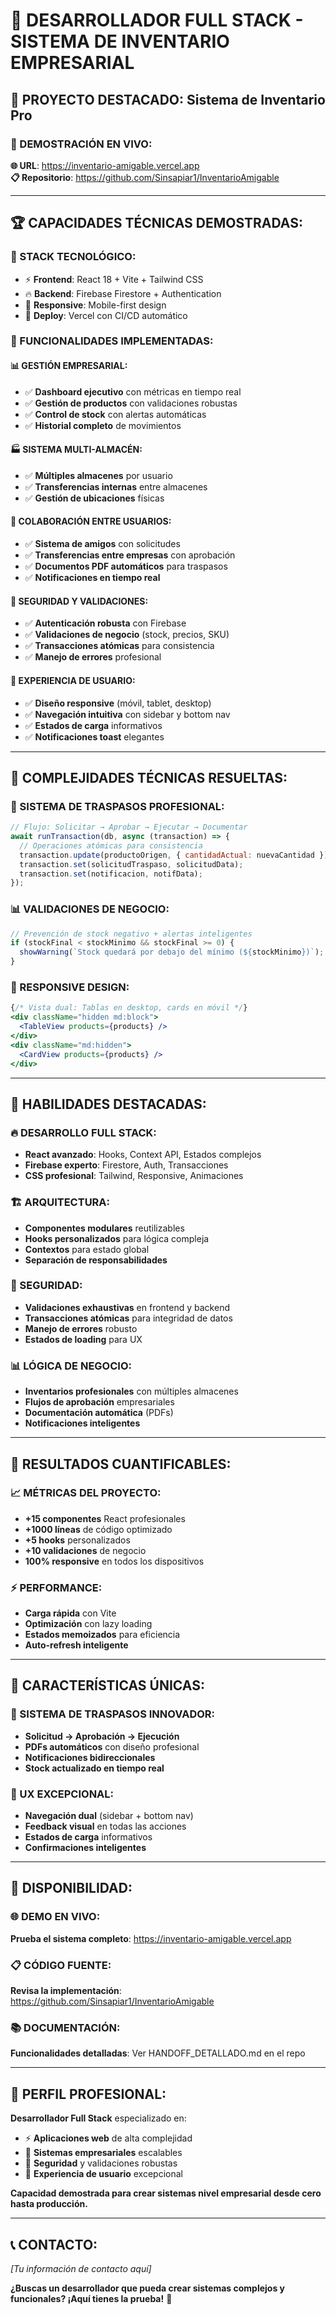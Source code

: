 # 🚀 DESARROLLADOR FULL STACK - SISTEMA DE INVENTARIO EMPRESARIAL

## 💼 **PROYECTO DESTACADO: Sistema de Inventario Pro**

### **🎯 DEMOSTRACIÓN EN VIVO:**
**🌐 URL**: https://inventario-amigable.vercel.app  
**📋 Repositorio**: https://github.com/Sinsapiar1/InventarioAmigable

---

## 🏆 **CAPACIDADES TÉCNICAS DEMOSTRADAS:**

### **🔧 STACK TECNOLÓGICO:**
- ⚡ **Frontend**: React 18 + Vite + Tailwind CSS
- 🔥 **Backend**: Firebase Firestore + Authentication
- 📱 **Responsive**: Mobile-first design
- 🚀 **Deploy**: Vercel con CI/CD automático

### **🎨 FUNCIONALIDADES IMPLEMENTADAS:**

#### **📊 GESTIÓN EMPRESARIAL:**
- ✅ **Dashboard ejecutivo** con métricas en tiempo real
- ✅ **Gestión de productos** con validaciones robustas
- ✅ **Control de stock** con alertas automáticas
- ✅ **Historial completo** de movimientos

#### **🏭 SISTEMA MULTI-ALMACÉN:**
- ✅ **Múltiples almacenes** por usuario
- ✅ **Transferencias internas** entre almacenes
- ✅ **Gestión de ubicaciones** físicas

#### **👥 COLABORACIÓN ENTRE USUARIOS:**
- ✅ **Sistema de amigos** con solicitudes
- ✅ **Transferencias entre empresas** con aprobación
- ✅ **Documentos PDF automáticos** para traspasos
- ✅ **Notificaciones en tiempo real**

#### **🔐 SEGURIDAD Y VALIDACIONES:**
- ✅ **Autenticación robusta** con Firebase
- ✅ **Validaciones de negocio** (stock, precios, SKU)
- ✅ **Transacciones atómicas** para consistencia
- ✅ **Manejo de errores** profesional

#### **📱 EXPERIENCIA DE USUARIO:**
- ✅ **Diseño responsive** (móvil, tablet, desktop)
- ✅ **Navegación intuitiva** con sidebar y bottom nav
- ✅ **Estados de carga** informativos
- ✅ **Notificaciones toast** elegantes

---

## 🎯 **COMPLEJIDADES TÉCNICAS RESUELTAS:**

### **🔄 SISTEMA DE TRASPASOS PROFESIONAL:**
```javascript
// Flujo: Solicitar → Aprobar → Ejecutar → Documentar
await runTransaction(db, async (transaction) => {
  // Operaciones atómicas para consistencia
  transaction.update(productoOrigen, { cantidadActual: nuevaCantidad });
  transaction.set(solicitudTraspaso, solicitudData);
  transaction.set(notificacion, notifData);
});
```

### **📊 VALIDACIONES DE NEGOCIO:**
```javascript
// Prevención de stock negativo + alertas inteligentes
if (stockFinal < stockMinimo && stockFinal >= 0) {
  showWarning(`Stock quedará por debajo del mínimo (${stockMinimo})`);
}
```

### **🎨 RESPONSIVE DESIGN:**
```jsx
{/* Vista dual: Tablas en desktop, cards en móvil */}
<div className="hidden md:block">
  <TableView products={products} />
</div>
<div className="md:hidden">
  <CardView products={products} />
</div>
```

---

## 💪 **HABILIDADES DESTACADAS:**

### **🔥 DESARROLLO FULL STACK:**
- **React avanzado**: Hooks, Context API, Estados complejos
- **Firebase experto**: Firestore, Auth, Transacciones
- **CSS profesional**: Tailwind, Responsive, Animaciones

### **🏗️ ARQUITECTURA:**
- **Componentes modulares** reutilizables
- **Hooks personalizados** para lógica compleja
- **Contextos** para estado global
- **Separación de responsabilidades**

### **🔐 SEGURIDAD:**
- **Validaciones exhaustivas** en frontend y backend
- **Transacciones atómicas** para integridad de datos
- **Manejo de errores** robusto
- **Estados de loading** para UX

### **📊 LÓGICA DE NEGOCIO:**
- **Inventarios profesionales** con múltiples almacenes
- **Flujos de aprobación** empresariales
- **Documentación automática** (PDFs)
- **Notificaciones inteligentes**

---

## 🎯 **RESULTADOS CUANTIFICABLES:**

### **📈 MÉTRICAS DEL PROYECTO:**
- **+15 componentes** React profesionales
- **+1000 líneas** de código optimizado
- **+5 hooks** personalizados
- **+10 validaciones** de negocio
- **100% responsive** en todos los dispositivos

### **⚡ PERFORMANCE:**
- **Carga rápida** con Vite
- **Optimización** con lazy loading
- **Estados memoizados** para eficiencia
- **Auto-refresh inteligente**

---

## 🎨 **CARACTERÍSTICAS ÚNICAS:**

### **🔄 SISTEMA DE TRASPASOS INNOVADOR:**
- **Solicitud → Aprobación → Ejecución**
- **PDFs automáticos** con diseño profesional
- **Notificaciones bidireccionales**
- **Stock actualizado en tiempo real**

### **📱 UX EXCEPCIONAL:**
- **Navegación dual** (sidebar + bottom nav)
- **Feedback visual** en todas las acciones
- **Estados de carga** informativos
- **Confirmaciones inteligentes**

---

## 🎯 **DISPONIBILIDAD:**

### **🌐 DEMO EN VIVO:**
**Prueba el sistema completo**: https://inventario-amigable.vercel.app

### **📋 CÓDIGO FUENTE:**
**Revisa la implementación**: https://github.com/Sinsapiar1/InventarioAmigable

### **📚 DOCUMENTACIÓN:**
**Funcionalidades detalladas**: Ver HANDOFF_DETALLADO.md en el repo

---

## 💼 **PERFIL PROFESIONAL:**

**Desarrollador Full Stack** especializado en:
- ⚡ **Aplicaciones web** de alta complejidad
- 🏢 **Sistemas empresariales** escalables
- 🔐 **Seguridad** y validaciones robustas
- 📱 **Experiencia de usuario** excepcional

**Capacidad demostrada para crear sistemas nivel empresarial desde cero hasta producción.**

---

## 📞 **CONTACTO:**
*[Tu información de contacto aquí]*

**¿Buscas un desarrollador que pueda crear sistemas complejos y funcionales? ¡Aquí tienes la prueba!** 🎯